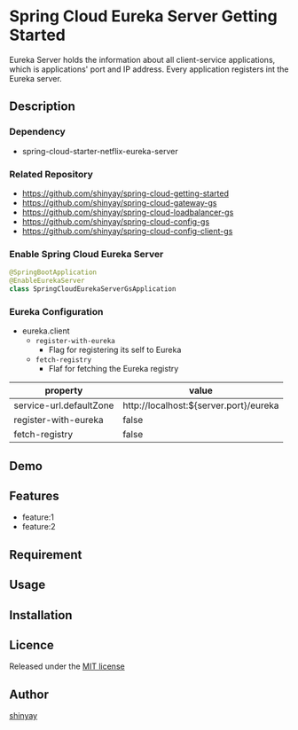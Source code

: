 # Spring Cloud Eureka Server Getting Started

Eureka Server holds the information about all client-service applications, which is applications' port and IP address. Every application registers int the Eureka server.

## Description
### Dependency
- spring-cloud-starter-netflix-eureka-server

### Related Repository

- https://github.com/shinyay/spring-cloud-getting-started
- https://github.com/shinyay/spring-cloud-gateway-gs
- https://github.com/shinyay/spring-cloud-loadbalancer-gs
- https://github.com/shinyay/spring-cloud-config-gs
- https://github.com/shinyay/spring-cloud-config-client-gs

### Enable Spring Cloud Eureka Server
```kotlin
@SpringBootApplication
@EnableEurekaServer
class SpringCloudEurekaServerGsApplication
```

### Eureka Configuration

- eureka.client
  - `register-with-eureka`
    - Flag for registering its self to Eureka
  - `fetch-registry`
    - Flaf for fetching the Eureka registry

|property|value|
|--------|-----|
|service-url.defaultZone|http://localhost:${server.port}/eureka|
|register-with-eureka|false|
|fetch-registry|false|

## Demo

## Features

- feature:1
- feature:2

## Requirement

## Usage

## Installation

## Licence

Released under the [MIT license](https://gist.githubusercontent.com/shinyay/56e54ee4c0e22db8211e05e70a63247e/raw/34c6fdd50d54aa8e23560c296424aeb61599aa71/LICENSE)

## Author

[shinyay](https://github.com/shinyay)
